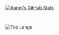 [![Aaron's GitHub Stats](https://github-readme-stats-wheat-omega-52.vercel.app/api?username=aaronbiscotti&show_icons=true&count_private=true)](https://github.com/aaronbiscotti)

<br/>

![Top Langs](https://github-readme-stats-wheat-omega-52.vercel.app/api/top-langs/?username=aaronbiscotti&show_icons=true)

<br><br>

